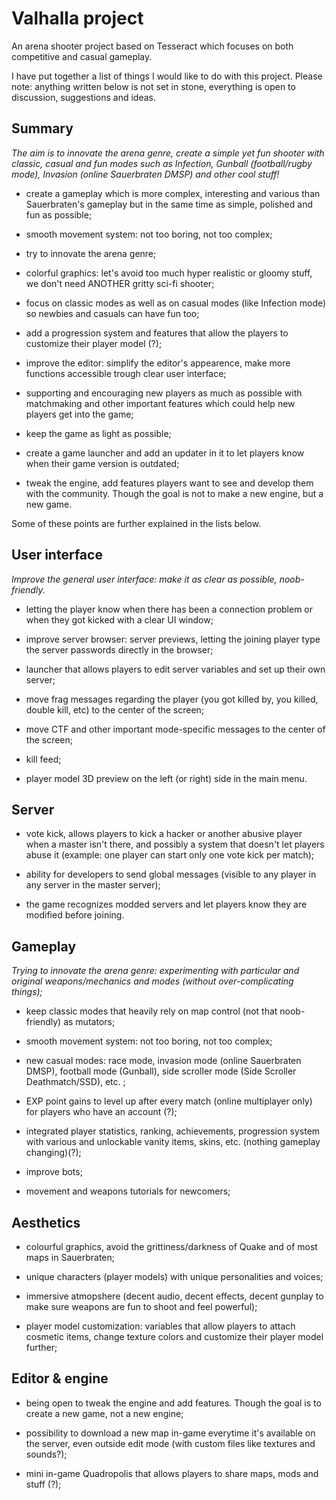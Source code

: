 # Valhalla project
An arena shooter project based on Tesseract which focuses on both competitive and casual gameplay.

I have put together a list of things I would like to do with this project.
Please note: anything written below is not set in stone, everything is open to discussion, suggestions and ideas.

## Summary

*The aim is to innovate the arena genre, create a simple yet fun shooter with classic, casual and fun modes such as Infection, Gunball (football/rugby mode), Invasion (online Sauerbraten DMSP) and other cool stuff!*

- create a gameplay which is more complex, interesting and various than Sauerbraten's gameplay but in the same time as simple, polished and fun as possible;

- smooth movement system: not too boring, not too complex;

- try to innovate the arena genre;

- colorful graphics: let's avoid too much hyper realistic or gloomy stuff, we don't need ANOTHER gritty sci-fi shooter;

- focus on classic modes as well as on casual modes (like Infection mode) so newbies and casuals can have fun too;

- add a progression system and features that allow the players to customize their player model (?);

- improve the editor: simplify the editor's appearence, make more functions accessible trough clear user interface;

- supporting and encouraging new players as much as possible with matchmaking and other important features which could help new players get into the game;

- keep the game as light as possible;

- create a game launcher and add an updater in it to let players know when their game version is outdated;

- tweak the engine, add features players want to see and develop them with the community. Though the goal is not to make a new engine, but a new game.


Some of these points are further explained in the lists below.

## User interface

*Improve the general user interface: make it as clear as possible, noob-friendly.*

- letting the player know when there has been a connection problem or when they got kicked with a clear UI window;

- improve server browser: server previews, letting the joining player type the server passwords directly in the browser;

- launcher that allows players to edit server variables and set up their own server;

- move frag messages regarding the player (you got killed by, you killed, double kill, etc) to the center of the screen;

- move CTF and other important mode-specific messages to the center of the screen;

- kill feed;

- player model 3D preview on the left (or right) side in the main menu.

## Server

- vote kick, allows players to kick a hacker or another abusive player when a master isn't there, and possibly a system that doesn't let players abuse it (example: one player can start only one vote kick per match);

- ability for developers to send global messages (visible to any player in any server in the master server);

- the game recognizes modded servers and let players know they are modified before joining.

## Gameplay

*Trying to innovate the arena genre: experimenting with particular and original weapons/mechanics and modes (without over-complicating things);*

- keep classic modes that heavily rely on map control (not that noob-friendly) as mutators;

- smooth movement system: not too boring, not too complex;

- new casual modes: race mode, invasion mode (online Sauerbraten DMSP), football mode (Gunball), side scroller mode (Side Scroller Deathmatch/SSD), etc. ;

- EXP point gains to level up after every match (online multiplayer only) for players who have an account (?);

- integrated player statistics, ranking, achievements, progression system with various and unlockable vanity items, skins, etc. (nothing gameplay changing)(?);

- improve bots;

- movement and weapons tutorials for newcomers;

## Aesthetics

- colourful graphics, avoid the grittiness/darkness of Quake and of most maps in Sauerbraten;

- unique characters (player models) with unique personalities and voices;

- immersive atmopshere (decent audio, decent effects, decent gunplay to make sure weapons are fun to shoot and feel powerful);

- player model customization: variables that allow players to attach cosmetic items, change texture colors and customize their player model further;

## Editor & engine

- being open to tweak the engine and add features. Though the goal is to create a new game, not a new engine;

- possibility to download a new map in-game everytime it's available on the server, even outside edit mode (with custom files like textures and sounds?);

- mini in-game Quadropolis that allows players to share maps, mods and stuff (?);
